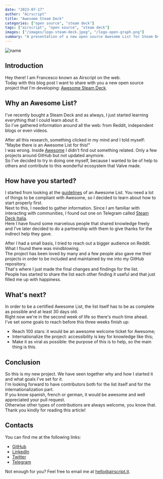 ```yaml
---
date: "2023-07-17"
author: "Airscript"
title: "Awesome Steam Deck"
categories: ["open source", "steam deck"]
tags: ["airscript", "open source", "steam deck"]
images: ["/images/logo-steam-deck.jpeg", "/logo-open-graph.png"]
summary: "A presentation of a new open source Awesome List for Steam Deck."
---
```


![name](/images/logo-steam-deck.jpeg#center)

## Introduction
Hey there! I am Francesco known as Airscript on the web.  
Today with this blog post I want to share with you a new open source project that I'm developing: [Awesome Steam Deck](https://github.com/airscripts/awesome-steam-deck).  

## Why an Awesome List?
I've recently bought a Steam Deck and as always, I just started learning everything that I could learn about it.  
So I've gathered information around all the web: from Reddit, independent blogs or even videos.  

After all this research, something clicked in my mind and I told myself: "Maybe there is an Awesome List for this!"  
I was wrong. Inside [Awesome](https://github.com/sindresorhus/awesome) I didn't find out something related. Only a few projects around GitHub but not updated anymore.  
So I've decided to try in doing one myself, because I wanted to be of help to others and contribute to this wonderful ecosystem that Valve made.

## How have you started?
I started from looking at the [guidelines](https://github.com/sindresorhus/awesome/blob/main/create-list.md) of an Awesome List.
You need a lot of things to be compliant with Awesome, so I decided to learn about how to start properly first.  
Next to this, I needed to gather information. Since I am familiar with interacting with communities, I found out one on Telegram called [Steam Deck Italia](https://t.me/SteamDeckIta).  
Here I have found some marvelous people that shared knowledge freely and I've later decided to do a partnership with them to give thanks for the indirect help they gave.  

After I had a small basis, I tried to reach out a bigger audience on Reddit. What I found there was mindblowing.  
The project has been loved by many and a few people also gave me their projects in order to be included and maintained by me into my GitHub repository.  
That's where I just made the final changes and findings for the list.  
People has started to share the list each other finding it useful and that just filled me up with happiness.

## What's next?
In order to be a certified Awesome List, the list itself has to be as complete as possible and at least 30 days old.  
Right now we're in the second week of life so there's much time ahead.  
I've set some goals to reach before this three weeks finish up:
- Reach 100 stars: it would be an awesome welcome ticket for Awesome;
- Internationalize the project: accessibility is key for knowledge like this;
- Make it as viral as possible: the purpose of this is to help, so the main thing is this.

## Conclusion
So this is my new project. We have seen together why and how I started it and what goals I've set for it.  
I'm looking forward to have contributors both for the list itself and for the internationalization part.  
If you know spanish, french or german, it would be awesome and well appreciated your pull request.  
Otherwise other types of contributions are always welcome, you know that.  
Thank you kindly for reading this article!

## Contacts
You can find me at the following links:
- [GitHub](https://github.com/Airscripts)
- [LinkedIn](https://www.linkedin.com/in/airscript/)
- [Twitter](https://twitter.com/airscript)
- [Telegram](https://t.me/airscript)

Not enough for you? Feel free to email me at hello@airscript.it.

